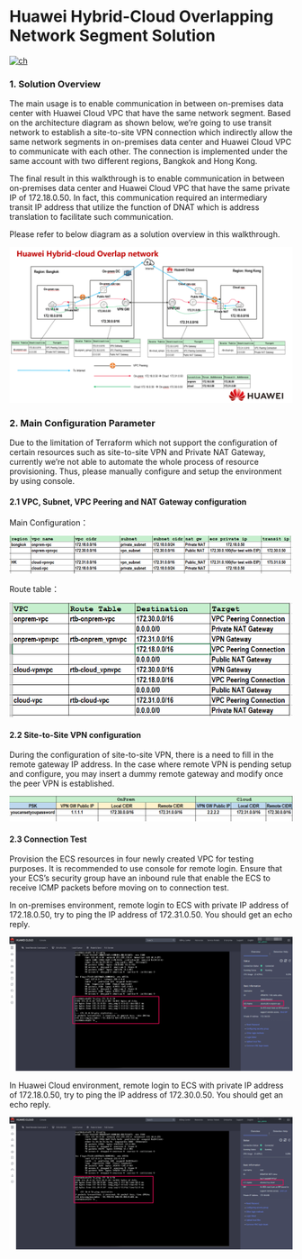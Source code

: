 # Huawei Hybrid-Cloud Overlapping Network Segment Solution

[![ch](https://img.shields.io/badge/lang-ch-red)](https://github.com/terraform-hwcloud-apac-pso-modules/hwcloud-apac-pso-solutions/blob/master/hwcloud-solution-hybridcloud-overlap-network/readme.md)



### 1. Solution Overview

The main usage is to enable communication in between on-premises data center with Huawei Cloud VPC that have the same network segment. Based on the architecture diagram as shown below, we’re going to use transit network to establish a site-to-site VPN connection which indirectly allow the same network segments in on-premises data center and Huawei Cloud VPC to communicate with each other. The connection is implemented under the same account with two different regions, Bangkok and Hong Kong.

The final result in this walkthrough is to enable communication in between on-premises data center and Huawei Cloud VPC that have the same private IP of 172.18.0.50. In fact, this communication required an intermediary transit IP address that utilize the function of DNAT which is address translation to facilitate such communication.


Please refer to below diagram as a solution overview in this walkthrough.

![arch](./images/arch.png)

### 

### 2. Main Configuration Parameter

Due to the limitation of Terraform which not support the configuration of certain resources such as site-to-site VPN and Private NAT Gateway, currently we’re not able to automate the whole process of resource provisioning. Thus, please manually configure and setup the environment by using console.

#### 2.1 VPC, Subnet, VPC Peering and NAT Gateway configuration

Main Configuration：

![vpc](./images/vpc.png)

Route table：

![rtb](./images/rtb.png)

#### 2.2 Site-to-Site VPN configuration

During the configuration of site-to-site VPN, there is a need to fill in the remote gateway IP address. In the case where remote VPN is pending setup and configure, you may insert a dummy remote gateway and modify once the peer VPN is established. 

![vpn](./images/vpn.png)



#### 2.3 Connection Test

Provision the ECS resources in four newly created VPC for testing purposes. It is recommended to use console for remote login. Ensure that your ECS’s security group have an inbound rule that enable the ECS to receive ICMP packets before moving on to connection test.

In on-premises environment, remote login to ECS with private IP address of 172.18.0.50, try to ping the IP address of 172.31.0.50. You should get an echo reply. 

![onprem-test](./images/onprem-test.png)

In Huawei Cloud environment, remote login to ECS with private IP address of 172.18.0.50, try to ping the IP address of 172.30.0.50. You should get an echo reply. 

![cloud-test](./images/cloud-test.png)
